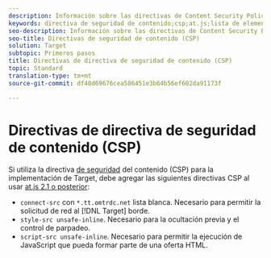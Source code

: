```yaml
---
description: Información sobre las directivas de Content Security Policy (CSP) que debe agregar al usar Adobe Target at.js 2.1 o posterior.
keywords: directiva de seguridad de contenido;csp;at.js;lista de elementos permitidos;parpadeo;ocultar previamente;ocultar previamente;ocultar previamente
seo-description: Información sobre las directivas de Content Security Policy (CSP) que debe agregar al usar Adobe Target at.js 2.1 o posterior.
seo-title: Directivas de seguridad de contenido (CSP)
solution: Target
subtopic: Primeros pasos
title: Directivas de directiva de seguridad de contenido (CSP)
topic: Standard
translation-type: tm+mt
source-git-commit: df40d69676cea586451e3b64b56ef602da91173f

---
```



# Directivas de directiva de seguridad de contenido (CSP)

Si utiliza la directiva [de seguridad](https://en.wikipedia.org/wiki/Content_Security_Policy) del contenido (CSP) para la implementación de Target, debe agregar las siguientes directivas CSP al usar [at.js 2.1 o posterior](/help/c-implementing-target/c-implementing-target-for-client-side-web/target-atjs-versions.md):

* `connect-src` con `*.tt.omtrdc.net` lista blanca. Necesario para permitir la solicitud de red al [!DNL Target] borde.
* `style-src unsafe-inline`. Necesario para la ocultación previa y el control de parpadeo.
* `script-src unsafe-inline`.  Necesario para permitir la ejecución de JavaScript que pueda formar parte de una oferta HTML.
